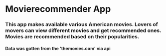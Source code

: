 # Movierecommender App
### This app makes available various American movies. Lovers of movers can view different movies and get recommended ones. Movies are recommended based on their popularities.
#### Data was gotten from the 'themovies.com' via api
